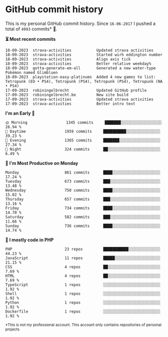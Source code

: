 # GitHub commit history
This is my personal GitHub commit history. Since <!--START_SECTION:first-commit-date-->`16-06-2017`<!--END_SECTION:first-commit-date--> I pushed a total of <!--START_SECTION:total-commit-count-->`4993`<!--END_SECTION:total-commit-count--> commits* 🎉.

<!--START_SECTION:most-recent-commits-->
**⏳ Most recent commits**
                                        
```text
18-09-2023  strava-activities           Updated strava activities
18-09-2023  strava-activities           Started wirh eddington number
18-09-2023  strava-activities           Align axis tick
18-09-2023  strava-activities           Better relative weekday%
18-09-2023  gotta-generate-em-all       Generated a new water-type Pokémon named Glimbluen
18-09-2023  playstation-easy-platinums  Added 4 new games to list: Tetropunk (EU • PS4), Tetropunk (PS4), Tetropunk (PS4), Tetropunk (NA • PS4)
17-09-2023  robiningelbrecht            Updated GitHub profile
17-09-2023  robiningelbrecht.be         New site build
17-09-2023  strava-activities           Updated strava activities
17-09-2023  strava-activities           Better intro text
```
<!--END_SECTION:most-recent-commits-->  

<!--START_SECTION:commits-per-day-time-->
**I&#039;m an Early 🐤**

```text
🌞 Morning                 1345 commits     ███████░░░░░░░░░░░░░░░░░░   26.94 %
🌆 Daytime                 1959 commits     ██████████░░░░░░░░░░░░░░░   39.23 %
🌃 Evening                 1365 commits     ███████░░░░░░░░░░░░░░░░░░   27.34 %
🌙 Night                   324 commits      ██░░░░░░░░░░░░░░░░░░░░░░░   6.49 %
```
<!--END_SECTION:commits-per-day-time-->  

<!--START_SECTION:commits-per-weekday-->
**📅 I&#039;m Most Productive on Monday**

```text
Monday                    861 commits      ████░░░░░░░░░░░░░░░░░░░░░   17.24 %
Tuesday                   673 commits      ███░░░░░░░░░░░░░░░░░░░░░░   13.48 %
Wednesday                 750 commits      ████░░░░░░░░░░░░░░░░░░░░░   15.02 %
Thursday                  657 commits      ███░░░░░░░░░░░░░░░░░░░░░░   13.16 %
Friday                    734 commits      ████░░░░░░░░░░░░░░░░░░░░░   14.70 %
Saturday                  582 commits      ███░░░░░░░░░░░░░░░░░░░░░░   11.66 %
Sunday                    736 commits      ████░░░░░░░░░░░░░░░░░░░░░   14.74 %
```
<!--END_SECTION:commits-per-weekday-->  

<!--START_SECTION:repos-per-language-->
**💬 I mostly code in PHP**

```text
PHP                       23 repos         ███████████░░░░░░░░░░░░░░   44.23 %
JavaScript                11 repos         █████░░░░░░░░░░░░░░░░░░░░   21.15 %
CSS                       4 repos          ██░░░░░░░░░░░░░░░░░░░░░░░   7.69 %
HTML                      4 repos          ██░░░░░░░░░░░░░░░░░░░░░░░   7.69 %
TypeScript                1 repos          ░░░░░░░░░░░░░░░░░░░░░░░░░   1.92 %
Shell                     1 repos          ░░░░░░░░░░░░░░░░░░░░░░░░░   1.92 %
Python                    1 repos          ░░░░░░░░░░░░░░░░░░░░░░░░░   1.92 %
Dockerfile                1 repos          ░░░░░░░░░░░░░░░░░░░░░░░░░   1.92 %
```
<!--END_SECTION:repos-per-language-->  

<sub>*This is not my professional account. This account only contains repositories of personal projects</sub>
